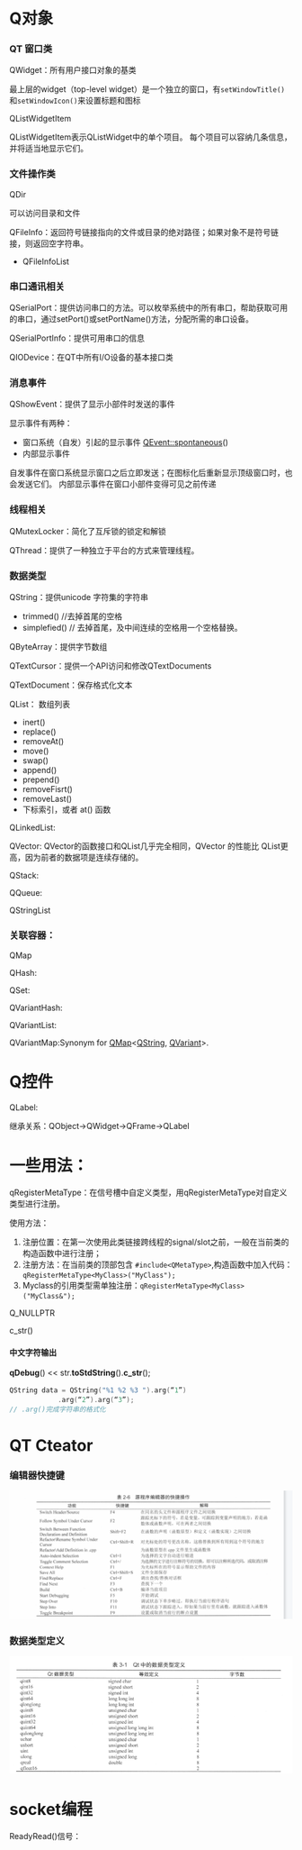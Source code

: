 # Q对象

### QT 窗口类

QWidget：所有用户接口对象的基类

最上层的widget（top-level widget）是一个独立的窗口，有`setWindowTitle()`和`setWindowIcon()`来设置标题和图标

QListWidgetItem

QListWidgetItem表示QListWidget中的单个项目。 每个项目可以容纳几条信息，并将适当地显示它们。

### 文件操作类

QDir

可以访问目录和文件

QFileInfo：返回符号链接指向的文件或目录的绝对路径；如果对象不是符号链接，则返回空字符串。

* QFileInfoList

### 串口通讯相关

QSerialPort：提供访问串口的方法。可以枚举系统中的所有串口，帮助获取可用的串口，通过setPort()或setPortName()方法，分配所需的串口设备。

QSerialPortInfo：提供可用串口的信息

QIODevice：在QT中所有I/O设备的基本接口类

### 消息事件

QShowEvent：提供了显示小部件时发送的事件

显示事件有两种：

* 窗口系统（自发）引起的显示事件 [QEvent::spontaneous](../qtcore/qevent.html#spontaneous)()
* 内部显示事件

自发事件在窗口系统显示窗口之后立即发送；在图标化后重新显示顶级窗口时，也会发送它们。 内部显示事件在窗口小部件变得可见之前传递

### 线程相关

QMutexLocker：简化了互斥锁的锁定和解锁

QThread：提供了一种独立于平台的方式来管理线程。

### 数据类型

QString：提供unicode 字符集的字符串

* trimmed() //去掉首尾的空格
* simplefied() // 去掉首尾，及中间连续的空格用一个空格替换。

QByteArray：提供字节数组

QTextCursor：提供一个API访问和修改QTextDocuments

QTextDocument：保存格式化文本

QList： 数组列表

* inert()
* replace()
* removeAt()
* move()
* swap()
* append()
* prepend()
* removeFisrt()
* removeLast()
* 下标索引，或者 at() 函数

QLinkedList:

QVector: QVector的函数接口和QList几乎完全相同，QVector<T> 的性能比 QList<T>更高，因为前者的数据项是连续存储的。

QStack:

QQueue:

QStringList

### 关联容器：

QMap

QHash:

QSet:

QVariantHash:

QVariantList:

QVariantMap:Synonym for [QMap](qmap.html)<[QString](qstring.html), [QVariant](qvariant.html)>.

# Q控件

QLabel:

继承关系：QObject->QWidget->QFrame->QLabel







# 一些用法：

qRegisterMetaType：在信号槽中自定义类型，用qRegisterMetaType对自定义类型进行注册。

使用方法：

1. 注册位置：在第一次使用此类链接跨线程的signal/slot之前，一般在当前类的构造函数中进行注册；
2. 注册方法：在当前类的顶部包含 `#include<QMetaType>`,构造函数中加入代码：`qRegisterMetaType<MyClass>("MyClass");`
3. Myclass的引用类型需单独注册：`qRegisterMetaType<MyClass>("MyClass&");`

Q_NULLPTR

c_str()

#### 中文字符输出

**qDebug**() << str.**toStdString**().**c_str**();



```c++
QString data = QString("%1 %2 %3 ").arg(“1”)
            .arg(“2”).arg(“3”);
// .arg()完成字符串的格式化
```





# QT Cteator

### 编辑器快捷键

![../img/qt5_1.png](../img/qt5_1.png)

### 数据类型定义

![数据类型定义](../img/qt5_2.png)



# socket编程

ReadyRead()信号：